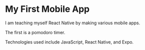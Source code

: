 # My First Mobile App

I am teaching myself React Native by making various mobile apps. 

The first is a pomodoro timer.

Technologies used include JavaScript, React Native, and Expo. 

